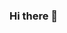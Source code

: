 ### Hi there 👋

<!--
**rogeriorioli/rogeriorioli** is a ✨ _special_ ✨ repository because its `README.md` (this file) appears on your GitHub profile.

Here are some ideas to get you started:

- 🔭 I’m currently working on Studio Visual
- 🌱 I’m currently learning PHP AND JAVASCRIPT
- 👯 I’m looking to collaborate on Cool stuffs
- 🤔 I’m looking for help with anything
- 💬 Ask me about Web Development
- 📫 How to reach me: rogerio@designhope.com.br / https://rogeriorioli.tech
- ⚡ Fun fact: SKATEBOARD
-->
